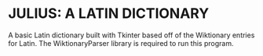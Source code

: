 # JULIUS: A LATIN DICTIONARY
A basic Latin dictionary built with Tkinter based off of the Wiktionary entries for Latin.
The WiktionaryParser library is required to run this program.
